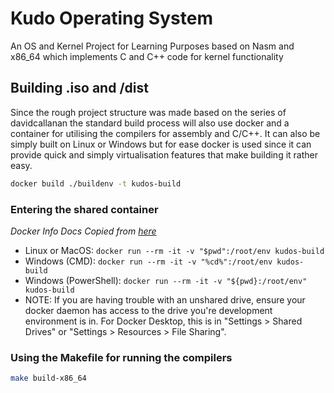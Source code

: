 # Kudo Operating System

An OS and Kernel Project for Learning Purposes based on Nasm and x86_64 which implements C and C++ code for kernel functionality

## Building .iso and /dist

Since the rough project structure was made based on the series of davidcallanan the standard build process will also
use docker and a container for utilising the compilers for assembly and C/C++. It can also be simply built 
on Linux or Windows but for ease docker is used since it can provide quick and simply virtualisation 
features that make building it rather easy.

```bash
docker build ./buildenv -t kudos-build  
```

### Entering the shared container
*Docker Info Docs Copied from [here](https://github.com/davidcallanan/os-series/blob/ep2/README.md)*

 - Linux or MacOS: `docker run --rm -it -v "$pwd":/root/env kudos-build`
 - Windows (CMD): `docker run --rm -it -v "%cd%":/root/env kudos-build`
 - Windows (PowerShell): `docker run --rm -it -v "${pwd}:/root/env" kudos-build`
 - NOTE: If you are having trouble with an unshared drive, ensure your docker daemon has access to the drive you're development environment is in. 
   For Docker Desktop, this is in "Settings > Shared Drives" or "Settings > Resources > File Sharing".

### Using the Makefile for running the compilers

```bash
make build-x86_64
```

